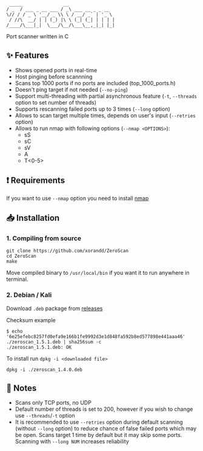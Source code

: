```
 _____               __                 
/ _  / ___ _ __ ___ / _\ ___ __ _ _ __  
\// / / _ \ '__/ _ \\ \ / __/ _` | '_ \ 
 / //\  __/ | | (_) |\ \ (_| (_| | | | |
/____/\___|_|  \___/\__/\___\__,_|_| |_|

```

Port scanner written in C

## ✨ Features
- Shows opened ports in real-time
- Host pinging before scannning
- Scans top 1000 ports if no ports are included (top_1000_ports.h)
- Doesn't ping target if not needed (`--no-ping`)
- Support multi-threading with partial asynchronous feature (`-t`, `--threads` option to set number of threads)
- Supports rescanning failed ports up to 3 times (`--long` option)
- Allows to scan target multiple times, depends on user's input (`--retries` option)
- Allows to run nmap with following options (`--nmap <OPTIONS>`):
  - sS
  - sC
  - sV
  - A
  - T<0-5> 

## ❗ Requirements

If you want to use `--nmap` option you need to install [nmap](https://nmap.org/)

## 📥 Installation

### 1. Compiling from source

```
git clone https://github.com/xorandd/ZeroScan
cd ZeroScan
make
```
Move compiled binary to `/usr/local/bin` if you want it to run anywhere in terminal. 

### 2. Debian / Kali

Download `.deb` package from  [releases](https://github.com/xorandd/ZeroScan/releases)

Checksum example

```
$ echo '6e25efebc8257fd0efa9e166b1fe9992d3e1d848fa592b8ed577898e441aaa46' ./zeroscan_1.5.1.deb | sha256sum -c
./zeroscan_1.5.1.deb: OK
```

To install run `dpkg -i <downloaded file>`

```
dpkg -i ./zeroscan_1.4.0.deb
```

## 📝 Notes
- Scans only TCP ports, no UDP
- Default number of threads is set to 200, however if you wish to change use `--threads`/`-t` option
- It is recommended to use `--retries` option during default scanning (without `--long` option) to reduce chance of false failed ports which may be open.
Scans target 1 time by default but it may skip some ports. Scanning with `--long NUM` increases reliability 
